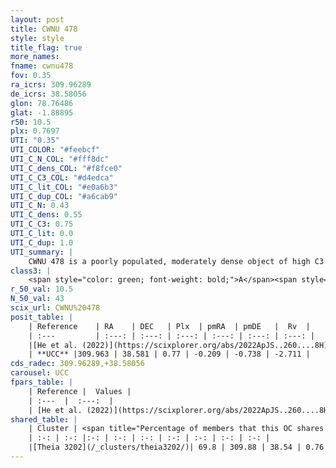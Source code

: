 ```yaml
---
layout: post
title: CWNU 478
style: style
title_flag: true
more_names: 
fname: cwnu478
fov: 0.35
ra_icrs: 309.96289
de_icrs: 38.58056
glon: 78.76486
glat: -1.88895
r50: 10.5
plx: 0.7697
UTI: "0.35"
UTI_COLOR: "#feebcf"
UTI_C_N_COL: "#fff8dc"
UTI_C_dens_COL: "#f8fce0"
UTI_C_C3_COL: "#d4edca"
UTI_C_lit_COL: "#e0a6b3"
UTI_C_dup_COL: "#a6cab9"
UTI_C_N: 0.43
UTI_C_dens: 0.55
UTI_C_C3: 0.75
UTI_C_lit: 0.0
UTI_C_dup: 1.0
UTI_summary: |
    CWNU 478 is a poorly populated, moderately dense object of high C3 quality. It was recently reported in the literature. This object shares a significant percentage of members with a later reported entry.
class3: |
    <span style="color: green; font-weight: bold;">A</span><span style="color: #FFC300; font-weight: bold;">B</span>
r_50_val: 10.5
N_50_val: 43
scix_url: CWNU%20478
posit_table: |
    | Reference    | RA    | DEC   | Plx  | pmRA  | pmDE   |  Rv  |
    | :---         | :---: | :---: | :---: | :---: | :---: | :---: |
    |[He et al. (2022)](https://scixplorer.org/abs/2022ApJS..260....8H) | 309.937 | 38.521 | 0.76 | -0.23 | -0.74 | -4.0 |
    | **UCC** |309.963 | 38.581 | 0.77 | -0.209 | -0.738 | -2.711 | 
cds_radec: 309.96289,+38.58056
carousel: UCC
fpars_table: |
    | Reference |  Values |
    | :---  |  :---:  |
    | [He et al. (2022)](https://scixplorer.org/abs/2022ApJS..260....8H) | `AG=2.4, m-M=10.2, logAge=8.9, Z=0.038` |
shared_table: |
    | Cluster | <span title="Percentage of members that this OC shares with the ones listed">%</span>   | RA   | DEC   | Plx   | pmRA  | pmDE  | Rv | UTI |
    | :-: | :-: |:-: | :-: | :-: | :-: | :-: | :-: | :-: |
    |[Theia 3202](/_clusters/theia3202/)| 69.8 | 309.88 | 38.54 | 0.76 | -0.19 | -0.73 | -2.71 |0.05 |
---
```

